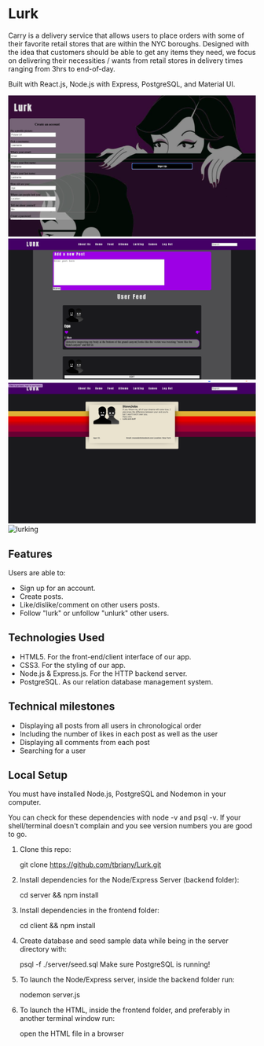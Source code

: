 # Lurk

Carry is a delivery service that allows users to place orders with some of their favorite retail stores that are within the NYC boroughs. Designed with the idea that customers should be able to get any items they need, we focus on delivering their necessities / wants from retail stores in delivery times ranging from 3hrs to end-of-day.

Built with React.js, Node.js with Express, PostgreSQL, and Material UI.

![langingpage](./assets/signup.png)
![userfeed](./assets/userfeed.png)
![profile](./assets/userprofile.png)
![lurking](./assets/lurking.png)

## Features

Users are able to:

* Sign up for an account.
* Create posts. 
* Like/dislike/comment on other users posts. 
* Follow "lurk" or unfollow "unlurk" other users.



## Technologies Used

* HTML5. For the front-end/client interface of our app.
* CSS3. For the styling of our app.
* Node.js & Express.js. For the HTTP backend server.
* PostgreSQL. As our relation database management system.


## Technical milestones 
* Displaying all posts from all users in chronological order
* Including the number of likes in each post as well as the user
* Displaying all comments from each post
* Searching for a user


##  Local Setup

You must have installed Node.js, PostgreSQL and Nodemon in your computer.

You can check for these dependencies with node -v and psql -v. If your shell/terminal doesn't complain and you see version numbers you are good to go.

1. Clone this repo: 
  
   git clone https://github.com/tbriany/Lurk.git

2. Install dependencies for the Node/Express Server (backend folder):

   cd server && npm install

3. Install dependencies in the frontend folder:

   cd client && npm install

4. Create database and seed sample data while being in the server directory with:
 
   psql -f ./server/seed.sql
   Make sure PostgreSQL is running!

5. To launch the Node/Express server, inside the backend folder run:
 
   nodemon server.js
 
6. To launch the HTML, inside the frontend folder, and preferably in another terminal window run:
 
   open the HTML file in a browser 
 
